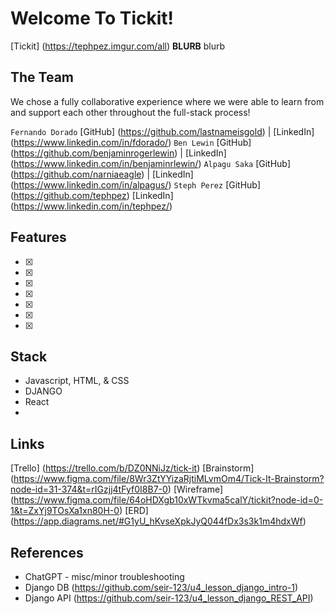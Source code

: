 # Welcome To Tickit!
[Tickit] (https://tephpez.imgur.com/all)
**BLURB**
blurb

## The Team

We chose a fully collaborative experience where we were able to learn from and support each other throughout the full-stack process!

`Fernando Dorado`
[GitHub] (https://github.com/lastnameisgold) |
[LinkedIn] (https://www.linkedin.com/in/fdorado/)
`Ben Lewin`
[GitHub] (https://github.com/benjaminrogerlewin) | 
[LinkedIn] (https://www.linkedin.com/in/benjaminrlewin/)
`Alpagu Saka`
[GitHub] (https://github.com/narniaeagle) | 
[LinkedIn] (https://www.linkedin.com/in/alpagus/)
`Steph Perez`
[GitHub] (https://github.com/tephpez)
[LinkedIn] (https://www.linkedin.com/in/tephpez/)

## Features

- [x]
- [x]
- [x]
- [x]
- [x]
- [x]
- [x]

## Stack
- Javascript, HTML, & CSS
- DJANGO
- React
- 


## Links
[Trello] (https://trello.com/b/DZ0NNiJz/tick-it)
[Brainstorm] (https://www.figma.com/file/8Wr3ZtYYizaRjtiMLvmOm4/Tick-It-Brainstorm?node-id=31-374&t=rIGzjj4tFyf0I8B7-0)
[Wireframe] (https://www.figma.com/file/64oHDXgb10xWTkvma5calY/tickit?node-id=0-1&t=ZxYj9TOsXa1xn80H-0)
[ERD] (https://app.diagrams.net/#G1yU_hKvseXpkJyQ044fDx3s3k1m4hdxWf)

## References
- ChatGPT - misc/minor troubleshooting
- Django DB (https://github.com/seir-123/u4_lesson_django_intro-1)
- Django API (https://github.com/seir-123/u4_lesson_django_REST_API) 


